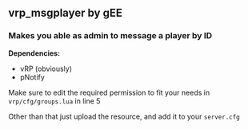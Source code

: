 
## vrp_msgplayer by gEE
### Makes you able as admin to message a player by ID


**Dependencies:**
- vRP (obviously)
- pNotify

Make sure to edit the required permission to fit your needs in `vrp/cfg/groups.lua` in line 5

Other than that just upload the resource, and add it to your `server.cfg`
